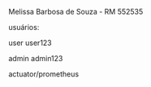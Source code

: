 Melissa Barbosa de Souza - RM 552535

usuários: 

user 
user123

admin
admin123

actuator/prometheus
